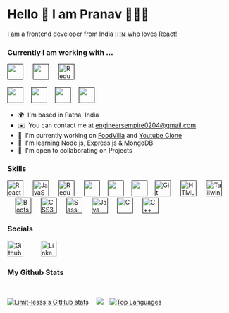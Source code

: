 # Hello 👋 I am Pranav 👨🏻‍💻

I am a frontend developer from India 🇮🇳 who loves React!

### Currently I am working with ...

<a href="" target="_blank" title="JavaScript" rel="noreferrer"> <img
    src="https://cdn.jsdelivr.net/gh/devicons/devicon/icons/javascript/javascript-original.svg" width="36" height="36" /></a>
    &emsp;
<a href="" target="_blank" title="React.js" rel="noreferrer"> <img
    src="https://cdn.jsdelivr.net/gh/devicons/devicon/icons/react/react-original.svg" width="36" height="36" /></a>
    &emsp;
<a href="" target="_blank" title="Redux" rel="noreferrer"><img
    src="https://cdn.jsdelivr.net/gh/devicons/devicon/icons/redux/redux-original.svg" width="36" height="36"
    alt="Redux" /></a> &emsp;
    
<a href="" target="_blank" title="Tailwind" rel="noreferrer">
  <img src="https://img.icons8.com/color/48/tailwind_css.png" width="36"
    height="36" /></a>&emsp;
<a href="" target="_blank" title="Node.js" rel="noreferrer">
  <img src="https://cdn.jsdelivr.net/gh/devicons/devicon/icons/nodejs/nodejs-original.svg" width="36" height="36" /></a>&emsp;
<a href="" target="_blank" title="Express.js" rel="noreferrer">
  <img src="https://img.icons8.com/ios/50/28D0E2/express-js.png" width="36" height="36" /></a>&emsp;
<a href="" target="_blank" title="MongoDB" rel="noreferrer">
  <img src="https://img.icons8.com/external-tal-revivo-color-tal-revivo/48/external-mongodb-a-cross-platform-document-oriented-database-program-logo-color-tal-revivo.png" width="36" height="36" /></a>&emsp;

</br>

- 🌍  I'm based in Patna, India
- ✉️  You can contact me at [engineersempire0204@gmail.com](mailto:engineersempire0204@gmail.com)
- 🚀  I'm currently working on [FoodVilla](https://limit-lesss.github.io/Food-Villa/) and [Youtube
Clone](https://limit-lesss.github.io/Youtube/)
- 🧠  I'm learning Node js, Express js & MongoDB
- 🤝  I'm open to collaborating on Projects

### Skills

<a href="" title="React.js" target="_blank" rel="noreferrer">
  <img src="https://cdn.jsdelivr.net/gh/devicons/devicon/icons/react/react-original.svg" width="36" height="36"
    alt="React" /></a>
&emsp;
<a href="" title="JavaScript" target="_blank" rel="noreferrer">
  <img src="https://cdn.jsdelivr.net/gh/devicons/devicon/icons/javascript/javascript-original.svg" width="36"
    height="36" alt="JavaScript" /></a>
&emsp;
<a href="" title="Redux" target="_blank" rel="noreferrer"> <img
    src="https://cdn.jsdelivr.net/gh/devicons/devicon/icons/redux/redux-original.svg" width="36" height="36"
    alt="Redux" /></a>
&emsp;
<a href="" title="Node.js" target="_blank" rel="noreferrer">
  <img src="https://cdn.jsdelivr.net/gh/devicons/devicon/icons/nodejs/nodejs-original.svg" width="36" height="36" /></a>&emsp;
<a href="" title="Express.js" target="_blank" rel="noreferrer">
  <img src="https://img.icons8.com/ios/50/28D0E2/express-js.png" width="36" height="36" /></a>&emsp;
  <a href="" target="_blank" title="MongoDB" rel="noreferrer">
  <img src="https://img.icons8.com/external-tal-revivo-color-tal-revivo/48/external-mongodb-a-cross-platform-document-oriented-database-program-logo-color-tal-revivo.png" width="36" height="36" /></a>&emsp;
  <a href="" title="Git" target="_blank" rel="noreferrer"><img
    src="https://cdn.jsdelivr.net/gh/devicons/devicon/icons/git/git-original.svg" width="36" height="36"
    alt="Git" /></a>
&emsp;
<a href="" title="Html5" target="_blank" rel="noreferrer"><img
    src="https://cdn.jsdelivr.net/gh/devicons/devicon/icons/html5/html5-original.svg" width="36" height="36"
    alt="HTML5" /></a>
&emsp;
<a href="" title="Tailwind" target="_blank" rel="noreferrer"><img
    src="https://img.icons8.com/color/48/tailwind_css.png" width="36" height="36"
    alt="TailwindCSS" /></a>
&emsp;
<a href="" title="Bootstrap" target="_blank" rel="noreferrer"><img
    src="https://cdn.jsdelivr.net/gh/devicons/devicon/icons/bootstrap/bootstrap-original.svg" width="36" height="36"
    alt="Bootstrap" /></a>
&emsp;
<a href="" title="CSS" target="_blank" rel="noreferrer"><img
    src="https://cdn.jsdelivr.net/gh/devicons/devicon/icons/css3/css3-original.svg" width="36" height="36"
    alt="CSS3" /></a>
&emsp;
<a href="" title="Sass" target="_blank" rel="noreferrer"><img
    src="https://cdn.jsdelivr.net/gh/devicons/devicon/icons/sass/sass-original.svg" width="36" height="36"
    alt="Sass" /></a>
&emsp;
<a href="" title="Java" target="_blank" rel="noreferrer"><img
    src="https://cdn.jsdelivr.net/gh/devicons/devicon/icons/java/java-original.svg" width="36" height="36"
    alt="Java" /></a>
&emsp;
<a href="" title="C" target="_blank" rel="noreferrer"><img
    src="https://cdn.jsdelivr.net/gh/devicons/devicon/icons/c/c-original.svg" width="36" height="36" alt="C" /></a>
&emsp;
<a href="" title="C++" target="_blank" rel="noreferrer"><img
    src="https://cdn.jsdelivr.net/gh/devicons/devicon/icons/cplusplus/cplusplus-original.svg" width="36" height="36"
    alt="C++" /></a>
&emsp;

</br>

### Socials

<a href="https://github.com/Limit-lesss" target="_blank">
  <img
    src="https://img.icons8.com/external-tal-revivo-bold-tal-revivo/96/CACDCE/external-github-community-for-software-building-and-testing-online-logo-bold-tal-revivo.png"
    width="36" height="36" alt="Github" /></a>
&emsp; &emsp;
<a href="https://www.linkedin.com/in/limit-less67921/" target="_blank">
  <img src="https://cdn.jsdelivr.net/gh/devicons/devicon/icons/linkedin/linkedin-original.svg" width="36" height="36"
    alt="Linkedin" /></a>

### My Github Stats

<br />

<a href="http://www.github.com/Limit-lesss"><img
    src="https://github-readme-stats.vercel.app/api?username=Limit-lesss&show_icons=true&hide=issues,&count_private=true&title_color=84cc16&text_color=ffffff&icon_color=ef4444&bg_color=171717&hide_border=true&show_icons=true"
    alt="Limit-lesss's GitHub stats" /></a>&emsp;
    <a href="http://www.github.com/Limit-lesss"><img
    src="https://github-readme-streak-stats.herokuapp.com/?user=Limit-lesss&stroke=ffffff&background=171717&ring=84cc16&fire=84cc16&currStreakNum=ffffff&currStreakLabel=84cc16&sideNums=ffffff&sideLabels=ffffff&dates=ffffff&hide_border=true" /></a>&emsp;<a
  href="https://github.com/Limit-lesss" align="left"><img
    src="https://github-readme-stats.vercel.app/api/top-langs/?username=Limit-lesss&langs_count=10&title_color=84cc16&text_color=ffffff&icon_color=ef4444&bg_color=171717&hide_border=true&locale=en&custom_title=Top%20%Languages"
    alt="Top Languages" /></a>
